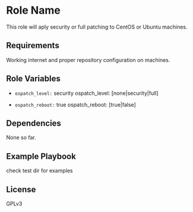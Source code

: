 Role Name
=========

This role will aply security or full patching to CentOS or Ubuntu machines.

Requirements
------------

Working internet and proper repository configuration on machines.

Role Variables
--------------

* `ospatch_level:` security
ospatch_level: [none|security|full]

* `ospatch_reboot:` true
ospatch_reboot: [true|false]


Dependencies
------------
None so far.

Example Playbook
----------------

check test dir for examples

License
-------

GPLv3

